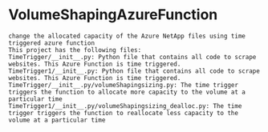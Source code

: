 # VolumeShapingAzureFunction
    change the allocated capacity of the Azure NetApp files using time triggered azure function
    This project has the following files:
    TimeTrigger/__init__.py: Python file that contains all code to scrape websites. This Azure Function is time triggered.
    TimeTrigger1/__init__.py: Python file that contains all code to scrape websites. This Azure Function is time triggered.
    TimeTrigger/__init__.py/volumeShapingsizing.py: The time trigger triggers the function to allocate more capacity to the volume at a particular time
    TimeTrigger1/__init__.py/volumeShapingsizing_dealloc.py: The time trigger triggers the function to reallocate less capacity to the volume at a particular time
